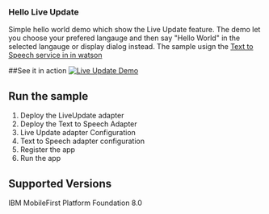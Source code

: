 ### Hello Live Update

Simple hello world demo which show the Live Update feature.  The demo let you choose your prefered langauge and then say "Hello World" in the selected langauge or display dialog instead. The sample usign the [Text to Speech service in in watson](http://www.ibm.com/smarterplanet/us/en/ibmwatson/developercloud/text-to-speech.html)

##See it in action
[![Live Update Demo](https://img.youtube.com/vi/lWYdeogj0X0/0.jpg)](https://www.youtube.com/watch?v=lWYdeogj0X0)

## Run the sample

1. Deploy the LiveUpdate adapter
2. Deploy the Text to Speech Adapter
3. Live Update adapter Configuration
4. Text to Speech adapter configuration
5. Register the app
6. Run the app

## Supported Versions
IBM MobileFirst Platform Foundation 8.0
